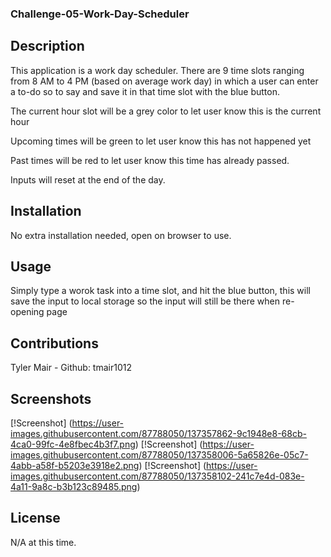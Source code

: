 ### Challenge-05-Work-Day-Scheduler

## Description
This application is a work day scheduler. There are 9 time slots ranging from 8 AM to 4 PM (based on average work day) in which a user can enter a to-do so to say and save it in that time slot with the blue button.

The current hour slot will be a grey color to let user know this is the current hour

Upcoming times will be green to let user know this has not happened yet

Past times will be red to let user know this time has already passed.

Inputs will reset at the end of the day.

## Installation
No extra installation needed, open on browser to use.

## Usage
Simply type a worok task into a time slot, and hit the blue button, this will save the input to local storage so the input will still be there when re-opening page

## Contributions
Tyler Mair - Github: tmair1012

## Screenshots
[!Screenshot] (https://user-images.githubusercontent.com/87788050/137357862-9c1948e8-68cb-4ca0-99fc-4e8fbec4b3f7.png)
[!Screenshot] (https://user-images.githubusercontent.com/87788050/137358006-5a65826e-05c7-4abb-a58f-b5203e3918e2.png)
[!Screenshot] (https://user-images.githubusercontent.com/87788050/137358102-241c7e4d-083e-4a11-9a8c-b3b123c89485.png)

## License
N/A at this time.